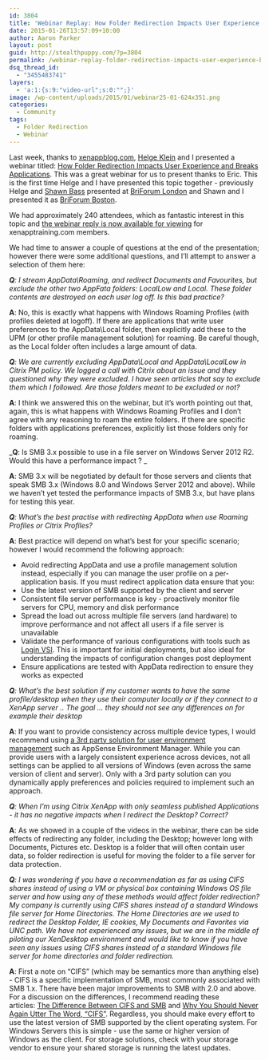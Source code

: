 ```yaml
---
id: 3804
title: 'Webinar Replay: How Folder Redirection Impacts User Experience and Breaks Applications'
date: 2015-01-26T13:57:09+10:00
author: Aaron Parker
layout: post
guid: http://stealthpuppy.com/?p=3804
permalink: /webinar-replay-folder-redirection-impacts-user-experience-breaks-stuff/
dsq_thread_id:
  - "3455483741"
layers:
  - 'a:1:{s:9:"video-url";s:0:"";}'
image: /wp-content/uploads/2015/01/webinar25-01-624x351.png
categories:
  - Community
tags:
  - Folder Redirection
  - Webinar
---
```

Last week, thanks to [xenappblog.com](http://xenappblog.com), [Helge Klein](http://helgeklein.com) and I presented a webinar titled: [How Folder Redirection Impacts User Experience and Breaks Applications](http://xenapptraining.com/citrix-xenapp-7-6-with-folder-redirection). This was a great webinar for us to present thanks to Eric. This is the first time Helge and I have presented this topic together - previously Helge and [Shawn Bass](http://twitter.com/shawnbass) presented at [BriForum London](http://www.briforum.com) and Shawn and I presented it as [BriForum Boston](http://www.briforum.com).

We had approximately 240 attendees, which as fantastic interest in this topic and [the webinar reply is now available for viewing](http://xenapptraining.com/citrix-xenapp-7-6-with-folder-redirection) for xenapptraining.com members.

We had time to answer a couple of questions at the end of the presentation; however there were some additional questions, and I&#8217;ll attempt to answer a selection of them here:

_**Q**: I stream AppData\Roaming, and redirect Documents and Favourites, but exclude the other two AppFata folders: LocalLow and Local. These folder contents are destroyed on each user log off. Is this bad practice?_

**A**: No, this is exactly what happens with Windows Roaming Profiles (with profiles deleted at logoff). If there are applications that write user preferences to the AppData\Local folder, then explicitly add these to the UPM (or other profile management solution) for roaming. Be careful though, as the Local folder often includes a large amount of data.

_**Q**: We are currently excluding AppData\Local and AppData\LocalLow in Citrix PM policy. We logged a call with Citrix about an issue and they questioned why they were excluded. I have seen articles that say to exclude them which I followed. Are those folders meant to be excluded or not?_

**A**: I think we answered this on the webinar, but it&#8217;s worth pointing out that, again, this is what happens with Windows Roaming Profiles and I don&#8217;t agree with any reasoning to roam the entire folders. If there are specific folders with applications preferences, explicitly list those folders only for roaming.

_**Q**: Is SMB 3.x possible to use in a file server on Windows Server 2012 R2. Would this have a performance impact ? _

**A**: SMB 3.x will be negotiated by default for those servers and clients that speak SMB 3.x (Windows 8.0 and Windows Server 2012 and above). While we haven&#8217;t yet tested the performance impacts of SMB 3.x, but have plans for testing this year.

_**Q**: What&#8217;s the best practise with redirecting AppData when use Roaming Profiles or Citrix Profiles?_

**A**: Best practice will depend on what&#8217;s best for your specific scenario; however I would recommend the following approach:

  * Avoid redirecting AppData and use a profile management solution instead, especially if you can manage the user profile on a per-application basis. If you must redirect application data ensure that you:
  * Use the latest version of SMB supported by the client and server
  * Consistent file server performance is key - proactively monitor file servers for CPU, memory and disk performance
  * Spread the load out across multiple file servers (and hardware) to improve performance and not affect all users if a file server is unavailable
  * Validate the performance of various configurations with tools such as [Login VSI](http://www.loginvsi.com). This is important for initial deployments, but also ideal for understanding the impacts of configuration changes post deployment
  * Ensure applications are tested with AppData redirection to ensure they works as expected

_**Q**: What&#8217;s the best solution if my customer wants to have the same profile/desktop when they use their computer locally or if they connect to a XenApp server .. The goal ... they should not see any differences on for example their desktop_

**A**: If you want to provide consistency across multiple device types, I would recommend using [a 3rd party solution for user environment management](http://www.brianmadden.com/blogs/rubenspruijt/archive/2013/12/09/application-virtualization-smackdown-head-to-head-analysis-of-cameyo-citrix-numecent-microsoft-spoon-symantec-and-vmware.aspx) such as AppSense Environment Manager. While you can provide users with a largely consistent experience across devices, not all settings can be applied to all versions of Windows (even across the same version of client and server). Only with a 3rd party solution can you dynamically apply preferences and policies required to implement such an approach.

_**Q**: When I&#8217;m using Citrix XenApp with only seamless published Applications - it has no negative impacts when I redirect the Desktop? Correct?_

**A**: As we showed in a couple of the videos in the webinar, there can be side effects of redirecting any folder, including the Desktop; however long with Documents, Pictures etc. Desktop is a folder that will often contain user data, so folder redirection is useful for moving the folder to a file server for data protection.

_**Q**: I was wondering if you have a recommendation as far as using CIFS shares instead of using a VM or physical box containing Windows OS file server and how using any of these methods would affect folder redirection? My company is currently using CIFS shares instead of a standard Windows file server for Home Directories. The Home Directories are we used to redirect the Desktop Folder, IE cookies, My Documents and Favorites via UNC path. We have not experienced any issues, but we are in the middle of piloting our XenDesktop environment and would like to know if you have seen any issues using CIFS shares instead of a standard Windows file server for home directories and folder redirection._

**A**: First a note on &#8220;CIFS&#8221; (which may be semantics more than anything else) - CIFS is a specific implementation of SMB, most commonly associated with SMB 1.x. There have been major improvements to SMB with 2.0 and above. For a discussion on the differences, I recommend reading these articles: [The Difference Between CIFS and SMB](http://blog.varonis.com/the-difference-between-cifs-and-smb/) and [Why You Should Never Again Utter The Word, “CIFS”](http://blog.fosketts.net/2012/02/16/cifs-smb/). Regardless, you should make every effort to use the latest version of SMB supported by the client operating system. For Windows Servers this is simple - use the same or higher version of Windows as the client. For storage solutions, check with your storage vendor to ensure your shared storage is running the latest updates.